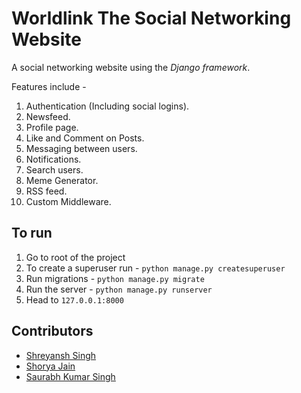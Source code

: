Worldlink The Social Networking Website
=========

A social networking website using the *Django framework*.  

Features include -  
1. Authentication (Including social logins).
2. Newsfeed.
3. Profile page.
4. Like and Comment on Posts.
5. Messaging between users.
6. Notifications.
7. Search users.
8. Meme Generator.
9. RSS feed.
10. Custom Middleware.

## To run

1. Go to root of the project
2. To create a superuser run - `python manage.py createsuperuser`
3. Run migrations -  `python manage.py migrate`
4. Run the server - `python manage.py runserver`
5. Head to `127.0.0.1:8000`

## Contributors  
* [Shreyansh Singh](https://github.com/shreyansh26)
* [Shorya Jain](https://github.com/SJ255)
* [Saurabh Kumar Singh](https://github.com/saurabh303)
